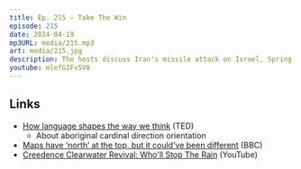 ```yaml
---
title: Ep. 2l5 – Take The Win
episode: 215
date: 2024-04-19
mp3URL: media/215.mp3
art: media/215.jpg
description: The hosts discuss Iran's missile attack on Israel, Spring sprang in Michigan, Erik reveals he's not monogamous with Dennis, Erik's parents are a "disturbulence", Erik hosts an exchange student from French Guiana, South America is east of North America, Steve Buscemi's career, and a cover of Who'll Stop The Rain.
youtube: mlefGIFv5V8
---
```


## Links

- [How language shapes the way we think](https://www.ted.com/talks/lera_boroditsky_how_language_shapes_the_way_we_think) (TED)
  - About aboriginal cardinal direction orientation
- [Maps have ‘north’ at the top, but it could’ve been different](https://www.bbc.com/future/article/20160614-maps-have-north-at-the-top-but-it-couldve-been-different) (BBC)
- [Creedence Clearwater Revival: Who'll Stop The Rain](https://www.youtube.com/watch?v=lIPan-rEQJA) (YouTube)
